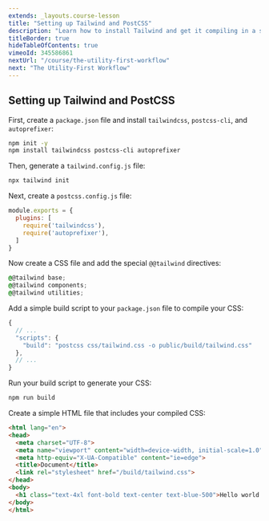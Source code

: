 ```yaml
---
extends: _layouts.course-lesson
title: "Setting up Tailwind and PostCSS"
description: "Learn how to install Tailwind and get it compiling in a simple HTML project."
titleBorder: true
hideTableOfContents: true
vimeoId: 345586861
nextUrl: "/course/the-utility-first-workflow"
next: "The Utility-First Workflow"
---
```


## Setting up Tailwind and PostCSS

First, create a `package.json` file and install `tailwindcss`, `postcss-cli`, and `autoprefixer`:

```sh
npm init -y
npm install tailwindcss postcss-cli autoprefixer
```

Then, generate a `tailwind.config.js` file:

```sh
npx tailwind init
```

Next, create a `postcss.config.js` file:

```js
module.exports = {
  plugins: [
    require('tailwindcss'),
    require('autoprefixer'),
  ]
}
```

Now create a CSS file and add the special `@@tailwind` directives:

```css
@@tailwind base;
@@tailwind components;
@@tailwind utilities;
```

Add a simple build script to your `package.json` file to compile your CSS:

```js
{
  // ...
  "scripts": {
    "build": "postcss css/tailwind.css -o public/build/tailwind.css"
  },
  // ...
}
```

Run your build script to generate your CSS:

```sh
npm run build
```

Create a simple HTML file that includes your compiled CSS:

```html
<html lang="en">
<head>
  <meta charset="UTF-8">
  <meta name="viewport" content="width=device-width, initial-scale=1.0">
  <meta http-equiv="X-UA-Compatible" content="ie=edge">
  <title>Document</title>
  <link rel="stylesheet" href="/build/tailwind.css">
</head>
<body>
  <h1 class="text-4xl font-bold text-center text-blue-500">Hello world!</h1>
</body>
</html>
```



